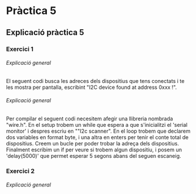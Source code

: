 # Pràctica 5
## Explicació pràctica 5
### Exercici 1
###### Explicació general
El seguent codi busca les adreces dels dispositius que tens conectats i te les mostra per pantalla, escribint "I2C device found at address 0xxx !". 

###### Explicació general
Per compilar el seguent codi necesitem afegir una llibreria nombrada "wire.h".
En el setup trobem un while que espera a que s'inicialitzi el 'serial monitor' i despres escriu en ""I2c scanner".
En el loop trobem que declarem dos variables en format byte, i una altra en enters per tenir el conte total de dispositius. Creem un bucle per poder trobar la adreça dels dispositius.
Finalment escribim un if per veure si trobem algun dispositiu, i posem un 'delay(5000)' que permet esperar 5 segons abans del seguen escaneig.

### Exercici 2
###### Explicació general
